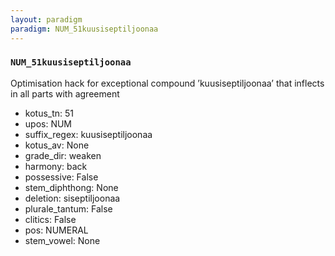 ```yaml
---
layout: paradigm
paradigm: NUM_51kuusiseptiljoonaa
---
```

### ` NUM_51kuusiseptiljoonaa `

Optimisation hack for exceptional compound ’kuusiseptiljoonaa’ that inflects in all parts with agreement
* kotus_tn: 51
* upos: NUM
* suffix_regex: kuusiseptiljoonaa
* kotus_av: None
* grade_dir: weaken
* harmony: back
* possessive: False
* stem_diphthong: None
* deletion: siseptiljoonaa
* plurale_tantum: False
* clitics: False
* pos: NUMERAL
* stem_vowel: None
